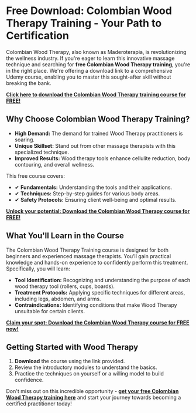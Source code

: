 # Free Download: Colombian Wood Therapy Training - Your Path to Certification

Colombian Wood Therapy, also known as Maderoterapia, is revolutionizing the wellness industry. If you're eager to learn this innovative massage technique and searching for **free Colombian Wood Therapy training**, you're in the right place. We're offering a download link to a comprehensive Udemy course, enabling you to master this sought-after skill without breaking the bank.

[**Click here to download the Colombian Wood Therapy training course for FREE!**](https://udemywork.com/colombian-wood-therapy-training)

## Why Choose Colombian Wood Therapy Training?

*   **High Demand:** The demand for trained Wood Therapy practitioners is soaring.
*   **Unique Skillset:** Stand out from other massage therapists with this specialized technique.
*   **Improved Results:** Wood therapy tools enhance cellulite reduction, body contouring, and overall wellness.

This free course covers:

*   ✔ **Fundamentals:** Understanding the tools and their applications.
*   ✔ **Techniques:** Step-by-step guides for various body areas.
*   ✔ **Safety Protocols:** Ensuring client well-being and optimal results.

[**Unlock your potential: Download the Colombian Wood Therapy course for FREE!**](https://udemywork.com/colombian-wood-therapy-training)

## What You'll Learn in the Course

The Colombian Wood Therapy Training course is designed for both beginners and experienced massage therapists. You’ll gain practical knowledge and hands-on experience to confidently perform this treatment. Specifically, you will learn:

*   **Tool Identification:** Recognizing and understanding the purpose of each wood therapy tool (rollers, cups, boards).
*   **Treatment Protocols:** Applying specific techniques for different areas, including legs, abdomen, and arms.
*   **Contraindications:** Identifying conditions that make Wood Therapy unsuitable for certain clients.

[**Claim your spot: Download the Colombian Wood Therapy course for FREE now!**](https://udemywork.com/colombian-wood-therapy-training)

## Getting Started with Wood Therapy

1.  **Download** the course using the link provided.
2.  Review the introductory modules to understand the basics.
3.  Practice the techniques on yourself or a willing model to build confidence.

Don't miss out on this incredible opportunity - **[get your free Colombian Wood Therapy training here](https://udemywork.com/colombian-wood-therapy-training)** and start your journey towards becoming a certified practitioner today!

